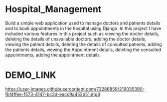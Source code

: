 # Hospital_Management
 Build a simple web application used to manage doctors and patients details and to book appointments in the hospital using Django.
 In this project I have included various features in this project such as viewing the doctor details, deleting the details of unavailable doctors, adding the doctor details, viewing the patient details, deleting the details of consulted patients, adding the patients details,  viewing the Appointment details, deleting the consulted appointments, adding the appointment details.

# DEMO_LINK
https://user-images.githubusercontent.com/73286859/219035390-fbf4ffee-f573-4147-bc3d-eacc9a452b51.mp4

